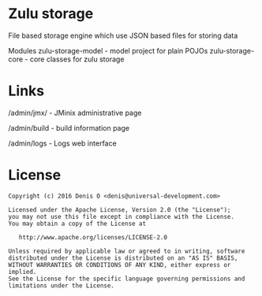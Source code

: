# Zulu storage
File based storage engine which use JSON based files for storing data

Modules
 zulu-storage-model -  model project for plain POJOs
 zulu-storage-core - core classes for zulu storage


Links
=====

/admin/jmx/ - JMinix administrative page

/admin/build - build information page

/admin/logs - Logs web interface

License
=======
 
    Copyright (c) 2016 Denis O <denis@universal-development.com>
 
    Licensed under the Apache License, Version 2.0 (the "License");
    you may not use this file except in compliance with the License.
    You may obtain a copy of the License at
 
       http://www.apache.org/licenses/LICENSE-2.0
 
    Unless required by applicable law or agreed to in writing, software
    distributed under the License is distributed on an "AS IS" BASIS,
    WITHOUT WARRANTIES OR CONDITIONS OF ANY KIND, either express or implied.
    See the License for the specific language governing permissions and
    limitations under the License.

